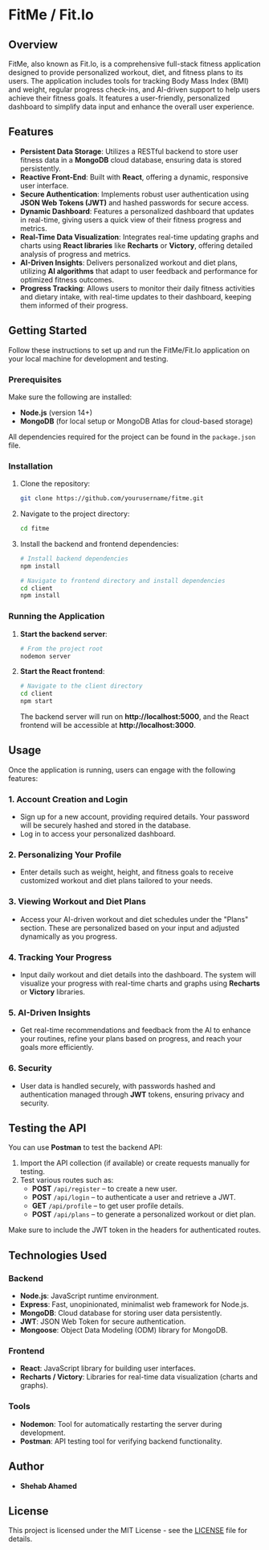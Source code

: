 # FitMe / Fit.Io

## Overview
FitMe, also known as Fit.Io, is a comprehensive full-stack fitness application designed to provide personalized workout, diet, and fitness plans to its users. The application includes tools for tracking Body Mass Index (BMI) and weight, regular progress check-ins, and AI-driven support to help users achieve their fitness goals. It features a user-friendly, personalized dashboard to simplify data input and enhance the overall user experience.

## Features

- **Persistent Data Storage**: Utilizes a RESTful backend to store user fitness data in a **MongoDB** cloud database, ensuring data is stored persistently.
- **Reactive Front-End**: Built with **React**, offering a dynamic, responsive user interface.
- **Secure Authentication**: Implements robust user authentication using **JSON Web Tokens (JWT)** and hashed passwords for secure access.
- **Dynamic Dashboard**: Features a personalized dashboard that updates in real-time, giving users a quick view of their fitness progress and metrics.
- **Real-Time Data Visualization**: Integrates real-time updating graphs and charts using **React libraries** like **Recharts** or **Victory**, offering detailed analysis of progress and metrics.
- **AI-Driven Insights**: Delivers personalized workout and diet plans, utilizing **AI algorithms** that adapt to user feedback and performance for optimized fitness outcomes.
- **Progress Tracking**: Allows users to monitor their daily fitness activities and dietary intake, with real-time updates to their dashboard, keeping them informed of their progress.

## Getting Started

Follow these instructions to set up and run the FitMe/Fit.Io application on your local machine for development and testing.

### Prerequisites

Make sure the following are installed:
- **Node.js** (version 14+)
- **MongoDB** (for local setup or MongoDB Atlas for cloud-based storage)

All dependencies required for the project can be found in the `package.json` file.

### Installation

1. Clone the repository:
    ```bash
    git clone https://github.com/yourusername/fitme.git
    ```

2. Navigate to the project directory:
    ```bash
    cd fitme
    ```

3. Install the backend and frontend dependencies:
    ```bash
    # Install backend dependencies
    npm install

    # Navigate to frontend directory and install dependencies
    cd client
    npm install
    ```

### Running the Application

1. **Start the backend server**:
    ```bash
    # From the project root
    nodemon server
    ```

2. **Start the React frontend**:
    ```bash
    # Navigate to the client directory
    cd client
    npm start
    ```

   The backend server will run on **http://localhost:5000**, and the React frontend will be accessible at **http://localhost:3000**.

## Usage

Once the application is running, users can engage with the following features:

### 1. **Account Creation and Login**
   - Sign up for a new account, providing required details. Your password will be securely hashed and stored in the database.
   - Log in to access your personalized dashboard.

### 2. **Personalizing Your Profile**
   - Enter details such as weight, height, and fitness goals to receive customized workout and diet plans tailored to your needs.

### 3. **Viewing Workout and Diet Plans**
   - Access your AI-driven workout and diet schedules under the "Plans" section. These are personalized based on your input and adjusted dynamically as you progress.

### 4. **Tracking Your Progress**
   - Input daily workout and diet details into the dashboard. The system will visualize your progress with real-time charts and graphs using **Recharts** or **Victory** libraries.

### 5. **AI-Driven Insights**
   - Get real-time recommendations and feedback from the AI to enhance your routines, refine your plans based on progress, and reach your goals more efficiently.

### 6. **Security**
   - User data is handled securely, with passwords hashed and authentication managed through **JWT** tokens, ensuring privacy and security.

## Testing the API

You can use **Postman** to test the backend API:

1. Import the API collection (if available) or create requests manually for testing.
2. Test various routes such as:
   - **POST** `/api/register` – to create a new user.
   - **POST** `/api/login` – to authenticate a user and retrieve a JWT.
   - **GET** `/api/profile` – to get user profile details.
   - **POST** `/api/plans` – to generate a personalized workout or diet plan.

Make sure to include the JWT token in the headers for authenticated routes.

## Technologies Used

### Backend
- **Node.js**: JavaScript runtime environment.
- **Express**: Fast, unopinionated, minimalist web framework for Node.js.
- **MongoDB**: Cloud database for storing user data persistently.
- **JWT**: JSON Web Token for secure authentication.
- **Mongoose**: Object Data Modeling (ODM) library for MongoDB.

### Frontend
- **React**: JavaScript library for building user interfaces.
- **Recharts / Victory**: Libraries for real-time data visualization (charts and graphs).

### Tools
- **Nodemon**: Tool for automatically restarting the server during development.
- **Postman**: API testing tool for verifying backend functionality.

## Author

- **Shehab Ahamed**

## License

This project is licensed under the MIT License - see the [LICENSE](LICENSE.md) file for details.
